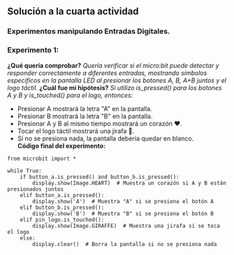 ## Solución a la cuarta actividad  
### Experimentos manipulando Entradas Digitales.  
### Experimento 1:  
**¿Qué quería comprobar?**
_Quería verificar si el micro:bit puede detectar y responder correctamente a diferentes entradas, mostrando símbolos específicos en la pantalla LED al presionar los botones A, B, A+B juntos y el logo táctil._
**¿Cuál fue mi hipótesis?** _Si utilizo is_pressed() para los botones A y B y is_touched() para el logo, entonces:_  
- Presionar A mostrará la letra "A" en la pantalla.  
- Presionar B mostrará la letra "B" en la pantalla.   
- Presionar A y B al mismo tiempo mostrará un corazón ❤️.
- Tocar el logo táctil mostrará una jirafa 🦒.   
- Si no se presiona nada, la pantalla debería quedar en blanco.  
**Código final del experimento:**  
``` phyton
from microbit import *

while True:
    if button_a.is_pressed() and button_b.is_pressed():
        display.show(Image.HEART)  # Muestra un corazón si A y B están presionados juntos
    elif button_a.is_pressed():
        display.show('A')  # Muestra "A" si se presiona el botón A
    elif button_b.is_pressed():
        display.show('B')  # Muestra "B" si se presiona el botón B
    elif pin_logo.is_touched():
        display.show(Image.GIRAFFE)  # Muestra una jirafa si se toca el logo
    else:
        display.clear()  # Borra la pantalla si no se presiona nada
```
